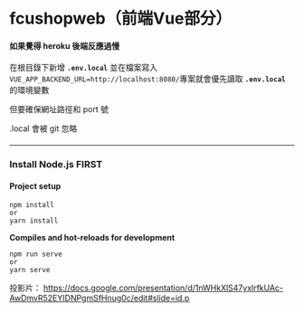 # fcushopweb（前端Vue部分）

#### 如果覺得 heroku 後端反應過慢
在根目錄下新增 **`.env.local`** 並在檔案寫入
`VUE_APP_BACKEND_URL=http://localhost:8080/`專案就會優先讀取 **`.env.local`** 的環境變數

但要確保網址路徑和 port 號

.local 會被 git 忽略
####
---
### Install Node.js FIRST
#### Project setup
```
npm install
or
yarn install
```


**Compiles and hot-reloads for development**
```
npm run serve
or
yarn serve
```
投影片：
https://docs.google.com/presentation/d/1nWHkXlS47yxlrfkUAc-AwDmvR52EYIDNPgmSfHnug0c/edit#slide=id.p
